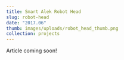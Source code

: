```yaml
---
title: Smart Alek Robot Head
slug: robot-head
date: "2017.06"
thumb: images/uploads/robot_head_thumb.png
collection: projects
---
```

Article coming soon!